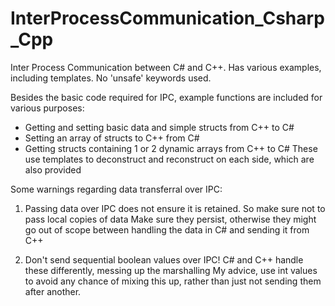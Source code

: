 # InterProcessCommunication_Csharp_Cpp
Inter Process Communication between C# and C++.
Has various examples, including templates.
No 'unsafe' keywords used.

Besides the basic code required for IPC, example functions are included for various purposes:
- Getting and setting basic data and simple structs from C++ to C#
- Setting an array of structs to C++ from C#
- Getting structs containing 1 or 2 dynamic arrays from C++ to C#
  These use templates to deconstruct and reconstruct on each side, which are also provided

Some warnings regarding data transferral over IPC:
1. Passing data over IPC does not ensure it is retained. So make sure not to pass local copies of data
Make sure they persist, otherwise they might go out of scope between handling the data in C# and sending it from C++

2. Don't send sequential boolean values over IPC! C# and C++ handle these differently, messing up the marshalling
My advice, use int values to avoid any chance of mixing this up, rather than just not sending them after another.
